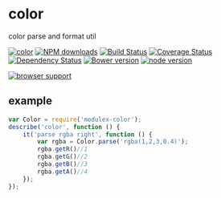 # color

color parse and format util

[![color](https://nodei.co/npm/modulex-color.png)](https://npmjs.org/package/modulex-color)
[![NPM downloads](http://img.shields.io/npm/dm/modulex-color.svg)](https://npmjs.org/package/modulex-color)
[![Build Status](https://secure.travis-ci.org/kissyteam/color.png?branch=master)](https://travis-ci.org/kissyteam/color)
[![Coverage Status](https://img.shields.io/coveralls/kissyteam/color.svg)](https://coveralls.io/r/kissyteam/color?branch=master)
[![Dependency Status](https://gemnasium.com/kissyteam/color.png)](https://gemnasium.com/kissyteam/color)
[![Bower version](https://badge.fury.io/bo/modulex-color.svg)](http://badge.fury.io/bo/modulex-color)
[![node version](https://img.shields.io/badge/node.js-%3E=_0.10-green.svg?style=flat-square)](http://nodejs.org/download/)

[![browser support](https://ci.testling.com/kissyteam/color.png)](https://ci.testling.com/kissyteam/color)


## example

```javascript
var Color = require('modulex-color');
describe('color', function () {
    it('parse rgba right', function () {
        var rgba = Color.parse('rgba(1,2,3,0.4)');
        rgba.getR()//1
        rgba.getG()//2
        rgba.getB()//3
        rgba.getA()//4
    });
});
```